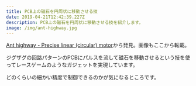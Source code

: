 ```yaml
---
title: PCB上の磁石を円周状に移動させる技
date: 2019-04-21T12:42:39.227Z
description: PCB上の磁石を円周状に移動させる技を紹介します。
image: /img/ant-highway.jpg
---
```

[Ant highway - Precise linear (circular) motor](https://hackaday.io/project/164821-ant-highway-precise-linear-circular-motor)から発見。画像もここから転載。

ジグザグの回路パターンのPCBにパルスを流して磁石を移動させるという技を使ってレースゲームのようなガジェットを実現しています。

どのくらいの細かい精度で制御できるのかが気になるところです。
